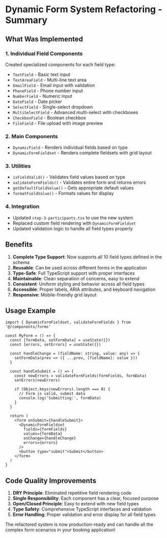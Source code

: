 # Dynamic Form System Refactoring - Summary

## What Was Implemented

### 1. Individual Field Components
Created specialized components for each field type:
- `TextField` - Basic text input
- `TextAreaField` - Multi-line text area
- `EmailField` - Email input with validation
- `PhoneField` - Phone number input
- `NumberField` - Numeric input
- `DateField` - Date picker
- `SelectField` - Single-select dropdown
- `MultiSelectField` - Advanced multi-select with checkboxes
- `CheckboxField` - Boolean checkbox
- `FileField` - File upload with image preview

### 2. Main Components
- `DynamicField` - Renders individual fields based on type
- `DynamicFormFieldset` - Renders complete fieldsets with grid layout

### 3. Utilities
- `isFieldValid()` - Validates field values based on type
- `validateFormFields()` - Validates entire form and returns errors
- `getDefaultFieldValue()` - Gets appropriate default values
- `formatFieldValue()` - Formats values for display

### 4. Integration
- Updated `step-3-participants.tsx` to use the new system
- Replaced custom field rendering with `DynamicFormFieldset`
- Updated validation logic to handle all field types properly

## Benefits

1. **Complete Type Support**: Now supports all 10 field types defined in the schema
2. **Reusable**: Can be used across different forms in the application
3. **Type-Safe**: Full TypeScript support with proper interfaces
4. **Maintainable**: Clean separation of concerns, easy to extend
5. **Consistent**: Uniform styling and behavior across all field types
6. **Accessible**: Proper labels, ARIA attributes, and keyboard navigation
7. **Responsive**: Mobile-friendly grid layout

## Usage Example

```tsx
import { DynamicFormFieldset, validateFormFields } from '@/components/forms'

const MyForm = () => {
  const [formData, setFormData] = useState({})
  const [errors, setErrors] = useState({})

  const handleChange = (fieldName: string, value: any) => {
    setFormData(prev => ({ ...prev, [fieldName]: value }))
  }

  const handleSubmit = () => {
    const newErrors = validateFormFields(formFields, formData)
    setErrors(newErrors)
    
    if (Object.keys(newErrors).length === 0) {
      // Form is valid, submit data
      console.log('Submitting:', formData)
    }
  }

  return (
    <form onSubmit={handleSubmit}>
      <DynamicFormFieldset
        fields={formFields}
        values={formData}
        onChange={handleChange}
        errors={errors}
      />
      <button type="submit">Submit</button>
    </form>
  )
}
```

## Code Quality Improvements

1. **DRY Principle**: Eliminated repetitive field rendering code
2. **Single Responsibility**: Each component has a clear, focused purpose
3. **Open/Closed Principle**: Easy to extend with new field types
4. **Type Safety**: Comprehensive TypeScript interfaces and validation
5. **Error Handling**: Proper validation and error display for all field types

The refactored system is now production-ready and can handle all the complex form scenarios in your booking application!
